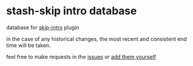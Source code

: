 # stash-skip intro database

database for [skip-intro](https://github.com/feederbox826/plugins/tree/main/plugins/skip-intro) plugin

in the case of any historical changes, the most recent and consistent end time will be taken.

feel free to make requests in the [issues](https://github.com/feederbox826/stash-skip-intro/issues) or [add them yourself](https://github.com/feederbox826/stash-skip-intro/edit/main/intros.js)